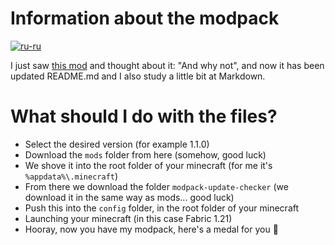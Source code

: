 # Information about the modpack 
[![ru-ru](https://img.shields.io/badge/lang-en-red.svg)](https://github.com/Alekzum/Modpack-Fabric/blob/master/README.ru-ru.md)

I just saw [this mod](https://modrinth.com/mod/modpack-update-checker) and thought about it: "And why not", and now it has been updated README.md and I also study a little bit at Markdown.

# What should I do with the files?
- Select the desired version (for example 1.1.0)
- Download the `mods` folder from here (somehow, good luck)
- We shove it into the root folder of your minecraft (for me it's `%appdata%\.minecraft`)
- From there we download the folder `modpack-update-checker` (we download it in the same way as mods... good luck)
- Push this into the `config` folder, in the root folder of your minecraft
- Launching your minecraft (in this case Fabric 1.21)
- Hooray, now you have my modpack, here's a medal for you 🥈
